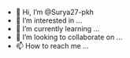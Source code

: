 - 👋 Hi, I’m @Surya27-pkh
- 👀 I’m interested in ...
- 🌱 I’m currently learning ...
- 💞️ I’m looking to collaborate on ...
- 📫 How to reach me ...

<!---
Surya27-pkh/Surya27-pkh is a ✨ special ✨ repository because its `README.md` (this file) appears on your GitHub profile.
You can click the Preview link to take a look at your changes.
--->
